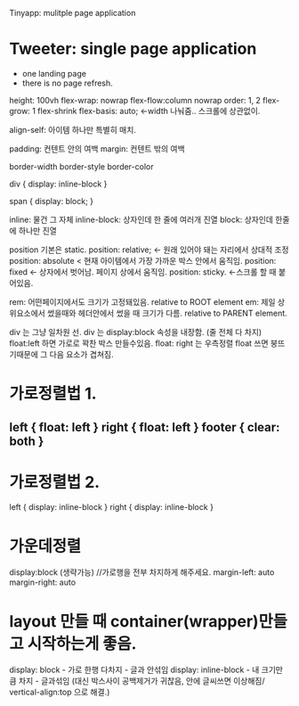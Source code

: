 Tinyapp: mulitple page application

# Tweeter: single page application

- one landing page
- there is no page refresh.

height: 100vh
flex-wrap: nowrap
flex-flow:column nowrap
order: 1, 2
flex-grow: 1
flex-shrink
flex-basis: auto; <-width 나눠줌.. 스크롤에 상관없이.

align-self: 아이템 하나만 특별히 매치.

padding: 컨텐트 안의 여백
margin: 컨텐트 밖의 여백

border-width
border-style
border-color

div {
display: inline-block
}

span {
display: block;
}

inline: 물건 그 자체
inline-block: 상자인데 한 줄에 여러개 진열
block: 상자인데 한줄에 하나만 진열

position 기본은 static.
position: relative; <- 원래 있어야 돼는 자리에서 상대적 조정
position: absolute < 현재 아이템에서 가장 가까운 박스 안에서 움직임.
position: fixed <- 상자에서 벗어남. 페이지 상에서 움직임.
position: sticky. <-스크롤 할 때 붙어있음.

rem: 어떤페이지에서도 크기가 고정돼있음. relative to ROOT element
em: 제일 상위요소에서 썼을때와 헤더안에서 썼을 때 크기가 다름. relative to PARENT element.

div 는 그냥 일차원 선.
div 는 display:block 속성을 내장함. (줄 전체 다 차지)
float:left 하면 가로로 꽉찬 박스 만들수있음.
float: right 는 우측정렬
float 쓰면 붕뜨기때문에 그 다음 요소가 겹쳐짐.

# 가로정렬법 1.

left {
float: left
}
right {
float: left
}
footer {
clear: both
}
--

# 가로정렬법 2.

left {
display: inline-block
}
right {
display: inline-block
}

# 가운데정렬

display:block (생략가능) //가로행을 전부 차지하게 해주세요.
margin-left: auto
margin-right: auto

# layout 만들 때 container(wrapper)만들고 시작하는게 좋음.

display: block - 가로 한행 다차지 - 글과 안섞임
display: inline-block - 내 크기만큼 차지 - 글과섞임 (대신 박스사이 공백제거가 귀찮음, 안에 글씨쓰면 이상해짐/ vertical-align:top 으로 해결.)